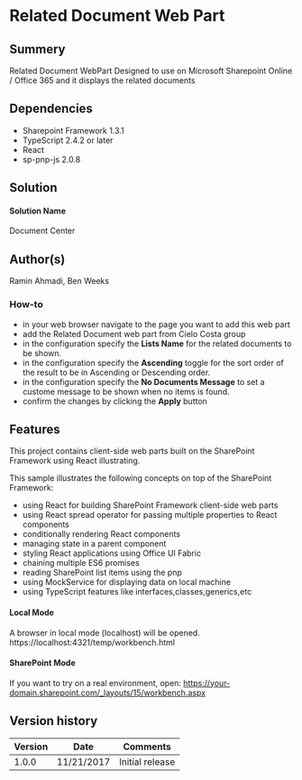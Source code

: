# Related Document Web Part
## Summery

Related Document WebPart Designed to use on Microsoft Sharepoint Online / Office 365 and it displays the related documents

## Dependencies
* Sharepoint Framework 1.3.1
* TypeScript 2.4.2 or later
* React
* sp-pnp-js 2.0.8

## Solution

#### Solution Name
Document Center

## Author(s)
Ramin Ahmadi, Ben Weeks

### How-to

  * in your web browser navigate to the page you want to add this web part
  * add the Related Document web part from Cielo Costa group
  * in the configuration specify the **Lists Name** for the related documents to be shown.
  * in the configuration specify the **Ascending** toggle for the sort order of the result to be in Ascending or Descending order.
  * in the configuration specify the **No Documents Message** to set a custome message to be shown when no items is found.
  * confirm the changes by clicking the **Apply** button

## Features

This project contains client-side web parts built on the SharePoint Framework using React illustrating.

This sample illustrates the following concepts on top of the SharePoint Framework:

* using React for building SharePoint Framework client-side web parts
* using React spread operator for passing multiple properties to React components
* conditionally rendering React components
* managing state in a parent component
* styling React applications using Office UI Fabric
* chaining multiple ES6 promises
* reading SharePoint list items using the pnp
* using MockService for displaying data on local machine
* using TypeScript features like interfaces,classes,generics,etc

#### Local Mode
A browser in local mode (localhost) will be opened.
https://localhost:4321/temp/workbench.html

#### SharePoint Mode
If you want to try on a real environment, open:
https://your-domain.sharepoint.com/_layouts/15/workbench.aspx

## Version history

Version|    Date   |    Comments
-------|-----------|---------------
1.0.0  | 11/21/2017 |Initial release